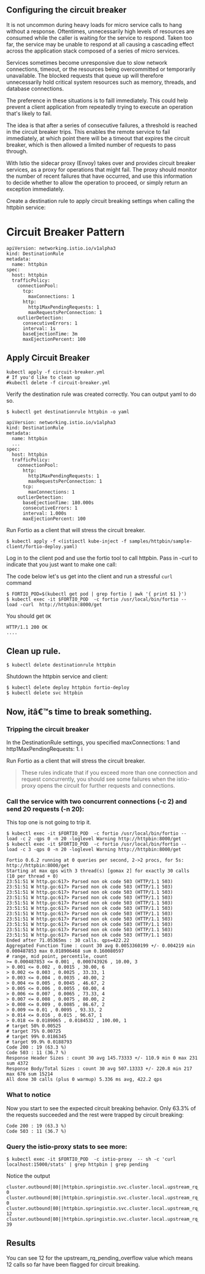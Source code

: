 

## Configuring the circuit breaker


It is not uncommon during heavy loads for micro service calls to hang without a response. Oftentimes, unnecessarily high levels of resources are consumed while the caller is waiting for the service to respond. Taken too far, the service may be unable to respond at all causing a cascading effect across the application stack composed of a series of micro services.

Services sometimes become unresponsive due to slow network connections, timeout, or the resources being overcommitted or temporarily unavailable. The blocked requests that queue up will therefore unnecessarily hold critical system resources such as memory, threads, and database connections.

The preference in these situations is to faill immediately. This could help prevent a client application from repeatedly trying to execute an operation that's likely to fail.

The idea is that after a series of consecutive failures, a threshold is reached in the circuit breaker trips. This enables the remote service to fail immediately, at which point there will be a timeout that expires the circuit breaker, which is then allowed a limited number of requests to pass through.

With Istio the sidecar proxy (Envoy) takes over and provides circuit breaker services, as a proxy for operations that might fail. The proxy should monitor the number of recent failures that have occurred, and use this information to decide whether to allow the operation to proceed, or simply return an exception immediately.



Create a destination rule to apply circuit breaking settings when calling the httpbin service:

# Circuit Breaker Pattern

```
apiVersion: networking.istio.io/v1alpha3
kind: DestinationRule
metadata:
  name: httpbin
spec:
  host: httpbin
  trafficPolicy:
    connectionPool:
      tcp:
        maxConnections: 1
      http:
        http1MaxPendingRequests: 1
        maxRequestsPerConnection: 1
    outlierDetection:
      consecutiveErrors: 1
      interval: 1s
      baseEjectionTime: 3m
      maxEjectionPercent: 100
```

## Apply Circuit Breaker

```
kubectl apply -f circuit-breaker.yml
# If you'd like to clean up
#kubectl delete -f circuit-breaker.yml
```

Verify the destination rule was created correctly. You can output yaml to do so.

```
$ kubectl get destinationrule httpbin -o yaml
```
```
apiVersion: networking.istio.io/v1alpha3
kind: DestinationRule
metadata:
  name: httpbin
  ...
spec:
  host: httpbin
  trafficPolicy:
    connectionPool:
      http:
        http1MaxPendingRequests: 1
        maxRequestsPerConnection: 1
      tcp:
        maxConnections: 1
    outlierDetection:
      baseEjectionTime: 180.000s
      consecutiveErrors: 1
      interval: 1.000s
      maxEjectionPercent: 100
```
Run Fortio as a client that will stress the circuit breaker.

```
$ kubectl apply -f <(istioctl kube-inject -f samples/httpbin/sample-client/fortio-deploy.yaml)
```

Log in to the client pod and use the fortio tool to call httpbin. Pass in -curl to indicate that you just want to make one call:

The code below let's us get into the client and run a stressful `curl` command

```
$ FORTIO_POD=$(kubectl get pod | grep fortio | awk '{ print $1 }')
$ kubectl exec -it $FORTIO_POD  -c fortio /usr/local/bin/fortio -- load -curl  http://httpbin:8000/get
```

You should get `OK`

```
HTTP/1.1 200 OK
....
```

## Clean up rule.

```
$ kubectl delete destinationrule httpbin
```

Shutdown the httpbin service and client:

```
$ kubectl delete deploy httpbin fortio-deploy
$ kubectl delete svc httpbin
```

## Now, itâ€™s time to break something.

### Tripping the circuit breaker

In the DestinationRule settings, you specified maxConnections: 1 and http1MaxPendingRequests: 1. i

Run Fortio as a client that will stress the circuit breaker.

> These rules indicate that if you exceed more than one connection and request concurrently, you should see some failures when the istio-proxy opens the circuit for further requests and connections.

### Call the service with two concurrent connections (-c 2) and send 20 requests (-n 20):

This top one is not going to trip it.

```
$ kubectl exec -it $FORTIO_POD  -c fortio /usr/local/bin/fortio -- load -c 2 -qps 0 -n 20 -loglevel Warning http://httpbin:8000/get
$ kubectl exec -it $FORTIO_POD  -c fortio /usr/local/bin/fortio -- load -c 3 -qps 0 -n 20 -loglevel Warning http://httpbin:8000/get
```

```
Fortio 0.6.2 running at 0 queries per second, 2->2 procs, for 5s: http://httpbin:8000/get
Starting at max qps with 3 thread(s) [gomax 2] for exactly 30 calls (10 per thread + 0)
23:51:51 W http.go:617> Parsed non ok code 503 (HTTP/1.1 503)
23:51:51 W http.go:617> Parsed non ok code 503 (HTTP/1.1 503)
23:51:51 W http.go:617> Parsed non ok code 503 (HTTP/1.1 503)
23:51:51 W http.go:617> Parsed non ok code 503 (HTTP/1.1 503)
23:51:51 W http.go:617> Parsed non ok code 503 (HTTP/1.1 503)
23:51:51 W http.go:617> Parsed non ok code 503 (HTTP/1.1 503)
23:51:51 W http.go:617> Parsed non ok code 503 (HTTP/1.1 503)
23:51:51 W http.go:617> Parsed non ok code 503 (HTTP/1.1 503)
23:51:51 W http.go:617> Parsed non ok code 503 (HTTP/1.1 503)
23:51:51 W http.go:617> Parsed non ok code 503 (HTTP/1.1 503)
23:51:51 W http.go:617> Parsed non ok code 503 (HTTP/1.1 503)
Ended after 71.05365ms : 30 calls. qps=422.22
Aggregated Function Time : count 30 avg 0.0053360199 +/- 0.004219 min 0.000487853 max 0.018906468 sum 0.160080597
# range, mid point, percentile, count
>= 0.000487853 <= 0.001 , 0.000743926 , 10.00, 3
> 0.001 <= 0.002 , 0.0015 , 30.00, 6
> 0.002 <= 0.003 , 0.0025 , 33.33, 1
> 0.003 <= 0.004 , 0.0035 , 40.00, 2
> 0.004 <= 0.005 , 0.0045 , 46.67, 2
> 0.005 <= 0.006 , 0.0055 , 60.00, 4
> 0.006 <= 0.007 , 0.0065 , 73.33, 4
> 0.007 <= 0.008 , 0.0075 , 80.00, 2
> 0.008 <= 0.009 , 0.0085 , 86.67, 2
> 0.009 <= 0.01 , 0.0095 , 93.33, 2
> 0.014 <= 0.016 , 0.015 , 96.67, 1
> 0.018 <= 0.0189065 , 0.0184532 , 100.00, 1
# target 50% 0.00525
# target 75% 0.00725
# target 99% 0.0186345
# target 99.9% 0.0188793
Code 200 : 19 (63.3 %)
Code 503 : 11 (36.7 %)
Response Header Sizes : count 30 avg 145.73333 +/- 110.9 min 0 max 231 sum 4372
Response Body/Total Sizes : count 30 avg 507.13333 +/- 220.8 min 217 max 676 sum 15214
All done 30 calls (plus 0 warmup) 5.336 ms avg, 422.2 qps
```
### What to notice

Now you start to see the expected circuit breaking behavior. Only 63.3% of the requests succeeded and the rest were trapped by circuit breaking:

```
Code 200 : 19 (63.3 %)
Code 503 : 11 (36.7 %)
```

### Query the istio-proxy stats to see more:

```
$ kubectl exec -it $FORTIO_POD  -c istio-proxy  -- sh -c 'curl localhost:15000/stats' | grep httpbin | grep pending
```

Notice the output

```
cluster.outbound|80||httpbin.springistio.svc.cluster.local.upstream_rq_pending_active: 0
cluster.outbound|80||httpbin.springistio.svc.cluster.local.upstream_rq_pending_failure_eject: 0
cluster.outbound|80||httpbin.springistio.svc.cluster.local.upstream_rq_pending_overflow: 12
cluster.outbound|80||httpbin.springistio.svc.cluster.local.upstream_rq_pending_total: 39
```

## Results

You can see 12 for the upstream_rq_pending_overflow value which means 12 calls so far have been flagged for circuit breaking.
